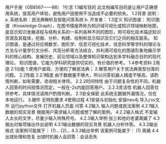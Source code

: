 用户手册（GB8567——88）
1引言
1.1编写目的
此文档编写目的是让用户正确使用系统，提高用户体验，避免用户因使用不当造成不必要的损失。
1.2背景
说明：
a.	系统名称：民法典解析及智能问答系统
b.	开发者：
1.3定义
知识图谱：
知识图谱（Knowledge Graph），在图书情报界称为知识域可视化或知识领域映射地图，是显示知识发展进程与结构关系的一系列各种不同的图形，用可视化技术描述知识资源及其载体，挖掘、分析、构建、绘制和显示知识及它们之间的相互联系。
知识图谱，是通过将应用数学、图形学、信息可视化技术、信息科学等学科的理论与方法与计量学引文分析、共现分析等方法结合，并利用可视化的图谱形象地展示学科的核心结构、发展历史、前沿领域以及整体知识架构达到多学科融合目的的现代理论。
知识图谱，它能为学科研究提供切实的、有价值的参考。
1.4参考资料
2用途
2.1功能
1.使用户直观、方便的了解民法典；
2.解答用户关于民法典类型分类的问题。
2.2性能
2.2.1精度
由于数据量不够大，所以问答机器人精度不够高。请酌情判断，如有需要，咨询相关律师。
2.2.2时间特性
由于问题复杂性的不同，机器人回答的时间视情况而定，一般在-2s内能回答用户。
2.2.3灵活性
机器人回答仅供参考，具体情况请用户酌情判断。
2.3安全保密
此系统无数据外漏情况，仅在本地运行。
3.硬件
无特别要求
4使用过程
4.1安装与初始化
安装neo4j
导入csv文件
运行python文件
打开机器人页面
问答
4.2输入
输入问题或民法案例
4.2.1输入数据的现实背景
根据用户需求输入问题或想了解的案例。
4.2.2输入格式
不宜输入太长的文字，尽量少输入特殊符号。
4.2.3输入举例
张三和他的老婆离婚了
4.3输出对每项输出作出说明
4.3.1输出数据的现实背景
	机器人分析作答。
4.3.2输出格式
该案例可能属于： (1)… (2)…
4.3.3输出举例
该案例可能属于： (1) 离婚
4.4出错处理和恢复
出错时机器人会回答：会话丢失

